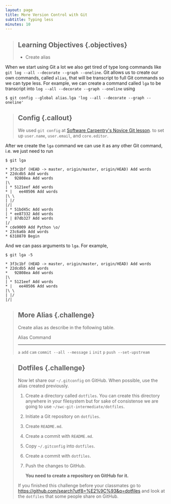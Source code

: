 ```yaml
---
layout: page
title: More Version Control with Git
subtitle: Typing less
minutes: 10
---
```

> ## Learning Objectives {.objectives}
>
> * Create alias

When we start using Git a lot we also get tired of type long commands like
`git log --all --decorate --graph --oneline`.
Git allows us to create our own commands,
called `alias`,
that will be transcript to full Git
commands so we can type less.
For example,
we can create a command called `lga` to be transcript into
`log --all --decorate --graph --oneline`
using

~~~ {.bash}
$ git config --global alias.lga 'log --all --decorate --graph --oneline'
~~~

> ## Config {.callout}
>
> We used `git config`
> at [Software Carpentry's Novice Git lesson](https://swcarpentry.github.io/git-novice/).
> to set up `user.name`, `user.email`, and `core.editor`.

After we create the `lga` command we can use it as any other Git command, i.e.
we just need to run

~~~ {.bash}
$ git lga
~~~
~~~ {.out}
* 3f3c1bf (HEAD -> master, origin/master, origin/HEAD) Add words
* 22dcdb5 Add words
*   92808ea Add words
|\  
| * 5121eef Add words
* |   ee40506 Add words
|\ \  
| |/  
|/|   
| * 51bd45c Add words
| * ee87332 Add words
* | 87db327 Add words
|/  
* cde9009 Add Python \o/
* 23c6a6b Add words
* 6318870 Begin
~~~

And we can pass arguments to `lga`. For example,

~~~ {.bash}
$ git lga -5
~~~
~~~ {.out}
* 3f3c1bf (HEAD -> master, origin/master, origin/HEAD) Add words
* 22dcdb5 Add words
*   92808ea Add words
|\  
| * 5121eef Add words
* |   ee40506 Add words
|\ \  
| |/  
|/|   
~~~

> ## More Alias {.challenge}
>
> Create alias as describe in the following table.
>
> Alias Command
> ----- -------------------------------
> `a`   `add`
> `cam` `commit --all --message`
> `i`   `init`
> `p`   `push --set-upstream`

> ## Dotfiles {.challenge}
>
> Now let share our `~/.gitconfig` on GitHub.
> When possible, use the alias created previously.
>
> 1.    Create a directory called `dotfiles`.
>       You can create this directory anywhere in your filesystem
>       but for sake of consistense we are going to use
>       `~/swc-git-intermediate/dotfiles`.
> 2.    Initiate a Git repository on `dotfiles`.
> 3.    Create `README.md`.
> 4.    Create a commit with `README.md`.
> 5.    Copy `~/.gitconfig` into `dotfiles`.
> 6.    Create a commit with `dotfiles`.
> 7.    Push the changes to GitHub.
>
>       **You need to create a repository on GitHub for it.**
>
> If you finished this challenge before your classmates
> go to https://github.com/search?utf8=%E2%9C%93&q=dotfiles
> and look at the `dotfiles` that some people share on GitHub.
